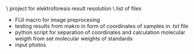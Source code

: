 \ project for elektroforesis result resolution
\\ list of files
  -  FIJI macro for image preprocesing
  -  testing results from makro in form of coordinates of samples in .txt file
  -  python script for separation of coordinates and calculation molecular weigth from set molecular weights of standards
  -  input photos
